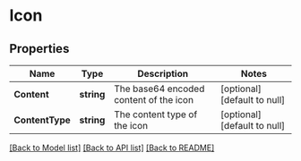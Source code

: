 # Icon

## Properties
Name | Type | Description | Notes
------------ | ------------- | ------------- | -------------
**Content** | **string** | The base64 encoded content of the icon | [optional] [default to null]
**ContentType** | **string** | The content type of the icon | [optional] [default to null]

[[Back to Model list]](../README.md#documentation-for-models) [[Back to API list]](../README.md#documentation-for-api-endpoints) [[Back to README]](../README.md)


